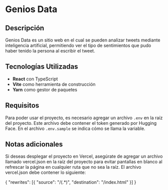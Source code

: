 # Genios Data

## Descripción

Genios Data es un sitio web en el cual se pueden analizar tweets mediante inteligencia artificial, permitiendo ver el tipo de sentimientos que pudo haber tenido la persona al escribir el tweet.

## Tecnologías Utilizadas

- **React** con TypeScript
- **Vite** como herramienta de construcción
- **Yarn** como gestor de paquetes

## Requisitos

Para poder usar el proyecto, es necesario agregar un archivo `.env` en la raíz del proyecto. Este archivo debe contener el token generado por Hugging Face. En el archivo `.env.sample` se indica cómo se llama la variable.

## Notas adicionales

Si deseas desplegar el proyecto en Vercel, asegúrate de agregar un archivo llamado vercel.json en la raíz del proyecto para evitar pantallas en blanco al refrescar la página en cualquier ruta que no sea la raíz. El archivo vercel.json debe contener lo siguiente:

{
"rewrites": [{ "source": "/(.*)", "destination": "/index.html" }]
}
